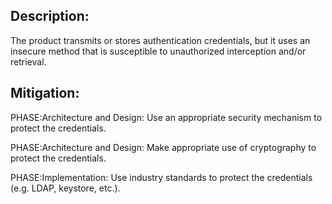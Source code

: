 ## Description:

The product transmits or stores authentication credentials, but it uses an insecure method that is susceptible to unauthorized interception and/or retrieval.



## Mitigation:


PHASE:Architecture and Design:
Use an appropriate security mechanism to protect the credentials.

PHASE:Architecture and Design:
Make appropriate use of cryptography to protect the credentials.

PHASE:Implementation:
Use industry standards to protect the credentials (e.g. LDAP, keystore, etc.).

